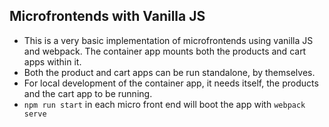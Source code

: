 ## Microfrontends with Vanilla JS

- This is a very basic implementation of microfrontends using vanilla JS and webpack. The container app mounts both the products and cart apps within it.
- Both the product and cart apps can be run standalone, by themselves.
- For local development of the container app, it needs itself, the products and the cart app to be running.
- `npm run start` in each micro front end will boot the app with `webpack serve`
